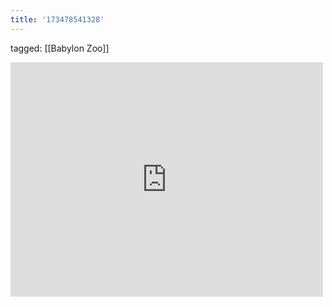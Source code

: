 ```yaml
---
title: '173478541328'
---
```

tagged: [[Babylon Zoo]]
<iframe allow="accelerometer; autoplay; clipboard-write; encrypted-media; gyroscope; picture-in-picture" allowfullscreen="" frameborder="0" height="375" id="youtube_iframe" src="https://www.youtube.com/embed/XCbAEkfXSDE?feature=oembed&amp;enablejsapi=1&amp;origin=https://safe.txmblr.com&amp;wmode=opaque" width="500"></iframe>